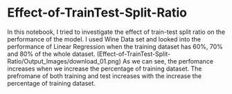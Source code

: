 # Effect-of-TrainTest-Split-Ratio
In this notebook, I tried to investigate the effect of train-test split ratio on the performance of the model. I used Wine Data set and looked into the performance of Linear Regression when the training dataset has 60%, 70% and 80% of the whole dataset.
(Effect-of-TrainTest-Split-Ratio/Output_Images/download_01.png)
As we can see, the perfomance increases when we increase the percentage of training dataset.
The prefromane of both training and test increases with the increase the percentage of training dataset.
